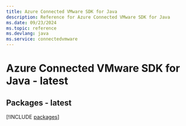 ```yaml
---
title: Azure Connected VMware SDK for Java
description: Reference for Azure Connected VMware SDK for Java
ms.date: 09/23/2024
ms.topic: reference
ms.devlang: java
ms.service: connectedvmware
---
```

# Azure Connected VMware SDK for Java - latest
## Packages - latest
[!INCLUDE [packages](connected-vmware-index.md)]